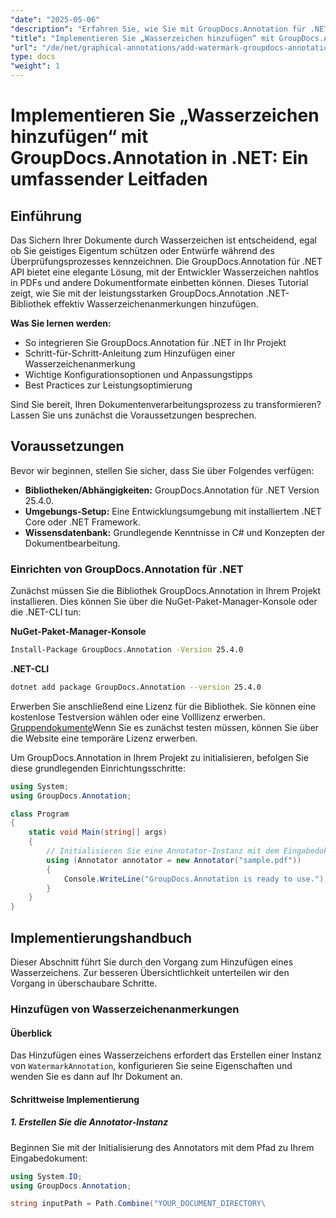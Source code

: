 ```yaml
---
"date": "2025-05-06"
"description": "Erfahren Sie, wie Sie mit GroupDocs.Annotation für .NET Wasserzeichen hinzufügen. Diese Anleitung behandelt die Einrichtung, die schrittweise Implementierung und bewährte Methoden zum Sichern und Branding von Dokumenten."
"title": "Implementieren Sie „Wasserzeichen hinzufügen“ mit GroupDocs.Annotation in .NET – Ein umfassender Leitfaden für Dokumentensicherheit und Branding"
"url": "/de/net/graphical-annotations/add-watermark-groupdocs-annotation-net-guide/"
type: docs
"weight": 1
---
```


# Implementieren Sie „Wasserzeichen hinzufügen“ mit GroupDocs.Annotation in .NET: Ein umfassender Leitfaden

## Einführung

Das Sichern Ihrer Dokumente durch Wasserzeichen ist entscheidend, egal ob Sie geistiges Eigentum schützen oder Entwürfe während des Überprüfungsprozesses kennzeichnen. Die GroupDocs.Annotation für .NET API bietet eine elegante Lösung, mit der Entwickler Wasserzeichen nahtlos in PDFs und andere Dokumentformate einbetten können. Dieses Tutorial zeigt, wie Sie mit der leistungsstarken GroupDocs.Annotation .NET-Bibliothek effektiv Wasserzeichenanmerkungen hinzufügen.

**Was Sie lernen werden:**
- So integrieren Sie GroupDocs.Annotation für .NET in Ihr Projekt
- Schritt-für-Schritt-Anleitung zum Hinzufügen einer Wasserzeichenanmerkung
- Wichtige Konfigurationsoptionen und Anpassungstipps
- Best Practices zur Leistungsoptimierung

Sind Sie bereit, Ihren Dokumentenverarbeitungsprozess zu transformieren? Lassen Sie uns zunächst die Voraussetzungen besprechen.

## Voraussetzungen

Bevor wir beginnen, stellen Sie sicher, dass Sie über Folgendes verfügen:
- **Bibliotheken/Abhängigkeiten:** GroupDocs.Annotation für .NET Version 25.4.0.
- **Umgebungs-Setup:** Eine Entwicklungsumgebung mit installiertem .NET Core oder .NET Framework.
- **Wissensdatenbank:** Grundlegende Kenntnisse in C# und Konzepten der Dokumentbearbeitung.

### Einrichten von GroupDocs.Annotation für .NET

Zunächst müssen Sie die Bibliothek GroupDocs.Annotation in Ihrem Projekt installieren. Dies können Sie über die NuGet-Paket-Manager-Konsole oder die .NET-CLI tun:

**NuGet-Paket-Manager-Konsole**
```bash
Install-Package GroupDocs.Annotation -Version 25.4.0
```

**\.NET-CLI**
```bash
dotnet add package GroupDocs.Annotation --version 25.4.0
```

Erwerben Sie anschließend eine Lizenz für die Bibliothek. Sie können eine kostenlose Testversion wählen oder eine Volllizenz erwerben. [Gruppendokumente](https://purchase.groupdocs.com/buy)Wenn Sie es zunächst testen müssen, können Sie über die Website eine temporäre Lizenz erwerben.

Um GroupDocs.Annotation in Ihrem Projekt zu initialisieren, befolgen Sie diese grundlegenden Einrichtungsschritte:

```csharp
using System;
using GroupDocs.Annotation;

class Program
{
    static void Main(string[] args)
    {
        // Initialisieren Sie eine Annotator-Instanz mit dem Eingabedokumentpfad.
        using (Annotator annotator = new Annotator("sample.pdf"))
        {
            Console.WriteLine("GroupDocs.Annotation is ready to use.");
        }
    }
}
```

## Implementierungshandbuch

Dieser Abschnitt führt Sie durch den Vorgang zum Hinzufügen eines Wasserzeichens. Zur besseren Übersichtlichkeit unterteilen wir den Vorgang in überschaubare Schritte.

### Hinzufügen von Wasserzeichenanmerkungen

#### Überblick
Das Hinzufügen eines Wasserzeichens erfordert das Erstellen einer Instanz von `WatermarkAnnotation`, konfigurieren Sie seine Eigenschaften und wenden Sie es dann auf Ihr Dokument an.

#### Schrittweise Implementierung

##### 1. Erstellen Sie die Annotator-Instanz
Beginnen Sie mit der Initialisierung des Annotators mit dem Pfad zu Ihrem Eingabedokument:

```csharp
using System.IO;
using GroupDocs.Annotation;

string inputPath = Path.Combine("YOUR_DOCUMENT_DIRECTORY\
